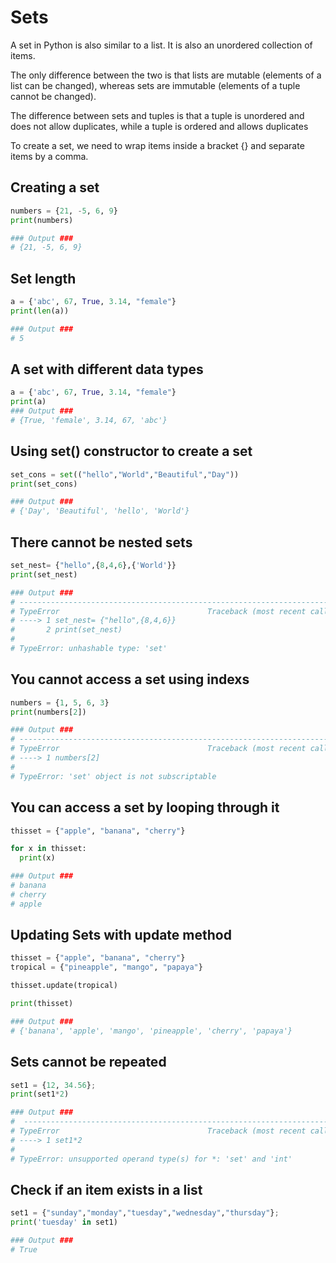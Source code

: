 # Sets

A set in Python is also similar to a list. It is also an unordered collection of items.

The only difference between the two is that lists are mutable (elements of a list can be changed), whereas sets are immutable (elements of a tuple cannot be changed).

The difference between sets and tuples is that a tuple is unordered and does not allow duplicates, while a tuple is ordered and allows duplicates

To create a set, we need to wrap items inside a bracket {} and separate items by a comma.

## Creating a set

```python
numbers = {21, -5, 6, 9}
print(numbers)

### Output ###
# {21, -5, 6, 9}
```

## Set length

```python
a = {'abc', 67, True, 3.14, "female"}
print(len(a))

### Output ###
# 5
```

## A set with different data types

```python
a = {'abc', 67, True, 3.14, "female"}
print(a)
### Output ###
# {True, 'female', 3.14, 67, 'abc'}
```

## Using set() constructor to create a set

```python
set_cons = set(("hello","World","Beautiful","Day"))
print(set_cons)

### Output ###
# {'Day', 'Beautiful', 'hello', 'World'}
```

## There cannot be nested sets

```python
set_nest= {"hello",{8,4,6},{'World'}}
print(set_nest)

### Output ###
# ---------------------------------------------------------------------------
# TypeError                                 Traceback (most recent call last)
# ----> 1 set_nest= {"hello",{8,4,6}}
#       2 print(set_nest)
# 
# TypeError: unhashable type: 'set'
```

## You cannot access a set using indexs

```python
numbers = {1, 5, 6, 3}
print(numbers[2])

### Output ###
# ---------------------------------------------------------------------------
# TypeError                                 Traceback (most recent call last)
# ----> 1 numbers[2]
# 
# TypeError: 'set' object is not subscriptable
```

## You can access a set by looping through it

```python
thisset = {"apple", "banana", "cherry"}

for x in thisset:
  print(x)

### Output ###
# banana
# cherry
# apple
```

## Updating Sets with update method

```python
thisset = {"apple", "banana", "cherry"}
tropical = {"pineapple", "mango", "papaya"}

thisset.update(tropical)

print(thisset)

### Output ###
# {'banana', 'apple', 'mango', 'pineapple', 'cherry', 'papaya'}
```

## Sets cannot be repeated

```python
set1 = {12, 34.56};
print(set1*2)

### Output ###
#  ---------------------------------------------------------------------------
# TypeError                                 Traceback (most recent call last)
# ----> 1 set1*2
#
# TypeError: unsupported operand type(s) for *: 'set' and 'int'
```

## Check if an item exists in a list

```python
set1 = {"sunday","monday","tuesday","wednesday","thursday"};
print('tuesday' in set1)

### Output ###
# True
```
